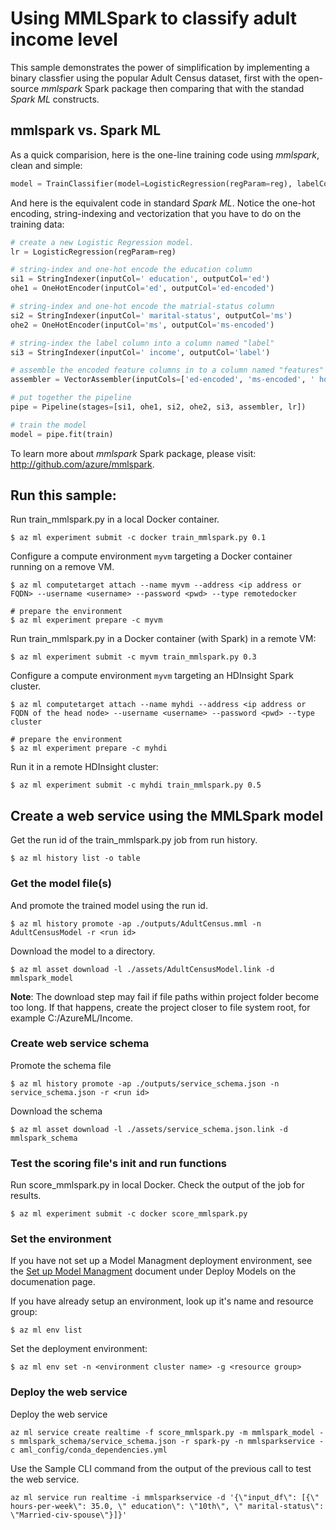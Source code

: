 # Using MMLSpark to classify adult income level

This sample demonstrates the power of simplification by implementing a binary classfier using the popular Adult Census dataset, first with the open-source _mmlspark_ Spark package then comparing that with the standad _Spark ML_ constructs. 

## mmlspark vs. Spark ML
As a quick comparision, here is the one-line training code using _mmlspark_, clean and simple:
```python
model = TrainClassifier(model=LogisticRegression(regParam=reg), labelCol=" income", numFeatures=256).fit(train)
```

And here is the equivalent code in standard _Spark ML_. Notice the one-hot encoding, string-indexing and vectorization that you have to do on the training data:
```python
# create a new Logistic Regression model.
lr = LogisticRegression(regParam=reg)

# string-index and one-hot encode the education column
si1 = StringIndexer(inputCol=' education', outputCol='ed')
ohe1 = OneHotEncoder(inputCol='ed', outputCol='ed-encoded')

# string-index and one-hot encode the matrial-status column
si2 = StringIndexer(inputCol=' marital-status', outputCol='ms')
ohe2 = OneHotEncoder(inputCol='ms', outputCol='ms-encoded')

# string-index the label column into a column named "label"
si3 = StringIndexer(inputCol=' income', outputCol='label')

# assemble the encoded feature columns in to a column named "features"
assembler = VectorAssembler(inputCols=['ed-encoded', 'ms-encoded', ' hours-per-week'], outputCol="features")

# put together the pipeline
pipe = Pipeline(stages=[si1, ohe1, si2, ohe2, si3, assembler, lr])

# train the model
model = pipe.fit(train)
```

To learn more about _mmlspark_ Spark package, please visit: http://github.com/azure/mmlspark.

## Run this sample:
Run train_mmlspark.py in a local Docker container.
```
$ az ml experiment submit -c docker train_mmlspark.py 0.1
```

Configure a compute environment `myvm` targeting a Docker container running on a remove VM.
```
$ az ml computetarget attach --name myvm --address <ip address or FQDN> --username <username> --password <pwd> --type remotedocker

# prepare the environment
$ az ml experiment prepare -c myvm
```

Run train_mmlspark.py in a Docker container (with Spark) in a remote VM:
```
$ az ml experiment submit -c myvm train_mmlspark.py 0.3
```

Configure a compute environment `myvm` targeting an HDInsight Spark cluster.
```
$ az ml computetarget attach --name myhdi --address <ip address or FQDN of the head node> --username <username> --password <pwd> --type cluster

# prepare the environment
$ az ml experiment prepare -c myhdi
```

Run it in a remote HDInsight cluster:
```
$ az ml experiment submit -c myhdi train_mmlspark.py 0.5
```

## Create a web service using the MMLSpark model
Get the run id of the train_mmlspark.py job from run history.
```
$ az ml history list -o table
```

### Get the model file(s)
And promote the trained model using the run id.

```azurecli
$ az ml history promote -ap ./outputs/AdultCensus.mml -n AdultCensusModel -r <run id>
```
Download the model to a directory.

```azurecli
$ az ml asset download -l ./assets/AdultCensusModel.link -d mmlspark_model
```
**Note**: The download step may fail if file paths within project folder become too long. If that happens, create the project closer to file system root, for example C:/AzureML/Income.

### Create web service schema

Promote the schema file

```azurecli
$ az ml history promote -ap ./outputs/service_schema.json -n service_schema.json -r <run id>
```

Download the schema

```azurecli
$ az ml asset download -l ./assets/service_schema.json.link -d mmlspark_schema
```

### Test the scoring file's init and run functions 

Run score_mmlspark.py in local Docker. Check the output of the job for results.
```
$ az ml experiment submit -c docker score_mmlspark.py
```

### Set the environment
If you have not set up a Model Managment deployment environment, see the [Set up Model Managment](https://docs.microsoft.com/azure/machine-learning/services/deployment-setup-configuration)  document under Deploy Models on the documenation page.

If you have already setup an environment, look up it's name and resource group:

```azurecli
$ az ml env list
```

Set the deployment environment:

```azurecli
$ az ml env set -n <environment cluster name> -g <resource group>
```

### Deploy the web service

Deploy the web service

```azurecli
az ml service create realtime -f score_mmlspark.py -m mmlspark_model -s mmlspark_schema/service_schema.json -r spark-py -n mmlsparkservice -c aml_config/conda_dependencies.yml
```

Use the Sample CLI command from the output of the previous call to test the web service.

```azurecli
az ml service run realtime -i mmlsparkservice -d '{\"input_df\": [{\" hours-per-week\": 35.0, \" education\": \"10th\", \" marital-status\": \"Married-civ-spouse\"}]}'
```
